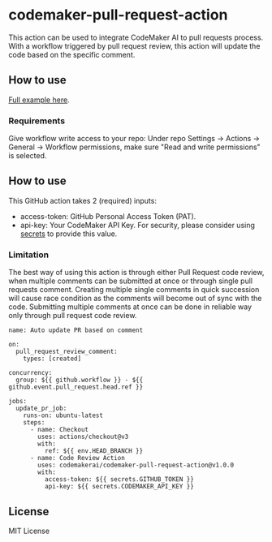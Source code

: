 # codemaker-pull-request-action

This action can be used to integrate CodeMaker AI to pull requests process. With a workflow triggered by pull request review, this action will update the code based on the specific comment.

## How to use

[Full example here](https://github.com/codemakerai/codemaker-pull-request-action-example).

### Requirements

Give workflow write access to your repo: Under repo Settings -> Actions -> General -> Workflow permissions, make sure "Read and write permissions" is selected.

## How to use

This GitHub action takes 2 (required) inputs:

* access-token: GitHub Personal Access Token (PAT).
* api-key: Your CodeMaker API Key. For security, please consider using [secrets](https://docs.github.com/en/actions/security-guides/encrypted-secrets) to provide this value.

### Limitation

The best way of using this action is through either Pull Request code review, when multiple comments can be submitted at 
once or through single pull requests comment. Creating multiple single comments in quick succession will cause race 
condition as the comments will become out of sync with the code. Submitting multiple comments at once can be done in 
reliable way only through pull request code review.   

```
name: Auto update PR based on comment

on:
  pull_request_review_comment:
    types: [created]

concurrency:
  group: ${{ github.workflow }} - ${{ github.event.pull_request.head.ref }}

jobs:
  update_pr_job:
    runs-on: ubuntu-latest
    steps:
      - name: Checkout
        uses: actions/checkout@v3
        with:
          ref: ${{ env.HEAD_BRANCH }}
      - name: Code Review Action
        uses: codemakerai/codemaker-pull-request-action@v1.0.0
        with:
          access-token: ${{ secrets.GITHUB_TOKEN }}
          api-key: ${{ secrets.CODEMAKER_API_KEY }}
```

## License

MIT License